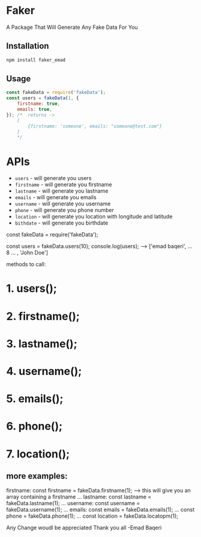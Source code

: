 # Faker 
A Package That Will Generate Any Fake Data For You


## Installation

``` sh
npm install faker_emad
```

## Usage

``` javascript
const fakeData = require('fakeData');
const users = fakeData(1, {
    firstname: true,
    emails: true,
}); /*  returns -> 
    [
        {firstname: 'someone', emails: "someone@test.com"}
    ]
    */

```

# APIs

- `users` - will generate you users 
- `firstname` - will generate you firstname
- `lastname` - will generate you lastname
- `emails` - will generate you emails
- `username` - will generate you username 
- `phone` - will generate you phone number
- `location` - will generate you location with longitude and latitude
- `bithdate` - will generate you birthdate 

const fakeData = require('fakeData');

const users = fakeData.users(10);
console.log(users);
--> ['emad baqeri', ... 8 ... , 'John Doe']

methods to call:
# 1. users();
# 2. firstname();
# 3. lastname();
# 4. username();
# 5. emails();
# 6. phone();
# 7. location();

more examples: 
--------------------------------------------------------
firstname:
const firstname = fakeData.firstname(1);
--> this will give you an array containing a firstname
...
lastname: 
const lastname = fakeData.lastname(1);
...
username:
const username = fakeData.username(1);
...
emails:
const emails = fakeData.emails(1);
...
const phone = fakeData.phone(1);
...
const location = fakeData.locatopm(1);


Any Change woudl be appreciated
Thank you all -Emad Baqeri

